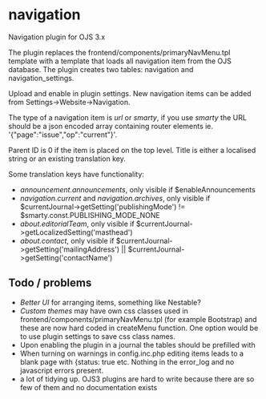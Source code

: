 # navigation
Navigation plugin for OJS 3.x

The plugin replaces the frontend/components/primaryNavMenu.tpl template with a template that loads all navigation item from the OJS database. The plugin creates two tables: navigation and navigation_settings.

Upload and enable in plugin settings. New navigation items can be added from Settings->Website->Navigation.

The type of a navigation item is *url* or *smarty*, if you use *smarty* the URL should be a json encoded array containing router elements ie. '{"page":"issue","op":"current"}'.

Parent ID is 0 if the item is placed on the top level. Title is either a localised string or an existing translation key. 

Some translation keys have functionality:
- *announcement.announcements*, only visible if $enableAnnouncements
- *navigation.current* and *navigation.archives*, only visible if $currentJournal->getSetting('publishingMode') != $smarty.const.PUBLISHING_MODE_NONE
- *about.editorialTeam*, only visible if $currentJournal->getLocalizedSetting('masthead')
- *about.contact*, only visible if $currentJournal->getSetting('mailingAddress') || $currentJournal->getSetting('contactName')

## Todo / problems

- *Better UI* for arranging items, something like Nestable?
- *Custom themes* may have own css classes used in frontend/components/primaryNavMenu.tpl (for example Bootstrap) and these are now hard coded in createMenu function. One option would be to use plugin settings to save css class names.
- Upon enabling the plugin in a journal the tables should be prefilled with 
- When turning on warnings in config.inc.php editing items leads to a blank page with {status: true etc. Nothing in the error_log and no javascript errors present.
- a lot of tidying up. OJS3 plugins are hard to write because there are so few of them and no documentation exists
